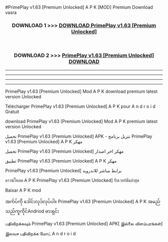 #PrimePlay  v1.63 [Premium Unlocked] A P K [MOD] Premium Download vasra



<div align="center">

<h3>DOWNLOAD 1 >>> <a href="https://teeasianyam.web.app?sq=PrimePlay  v1.63 [Premium Unlocked]">DOWNLOAD PrimePlay  v1.63 [Premium Unlocked] </a></h3><br>

<h3>DOWNLOAD 2 >>> <a href="https://teeasianyam.web.app?sq=PrimePlay  v1.63 [Premium Unlocked] ">PrimePlay  v1.63 [Premium Unlocked]  DOWNLOAD </a></h3>

</div>


----------------------------------------------------------

----------------------------------------------------------

----------------------------------------------------------

----------------------------------------------------------


PrimePlay  v1.63 [Premium Unlocked]  Mod A P K download premium latest version Unlocked

Télécharger PrimePlay  v1.63 [Premium Unlocked]  A P K pour A n d r o i d Gratuit

download PrimePlay  v1.63 [Premium Unlocked]  Mod A P K premium latest version Unlocked

تحميل PrimePlay  v1.63 [Premium Unlocked]  APK - تنزيل برنامج PrimePlay  v1.63 [Premium Unlocked]  A P K مهكر

تحميل PrimePlay  v1.63 [Premium Unlocked]  مهكر اخر اصدار

تطبيق PrimePlay  v1.63 [Premium Unlocked]  A P K مهكر

PrimePlay  v1.63 [Premium Unlocked]  برابط مباشر للاندرويد

ดาวน์โหลด A P K PrimePlay  v1.63 [Premium Unlocked]  รับเวอร์ชันล่าสุด

Baixar A P K mod

အက်ပ်ကို ဒေါင်းလုဒ်လုပ်ပါ။ PrimePlay  v1.63 [Premium Unlocked]  A P K အမည်သည်ကူကိုင်Andriod ဗားရှင်း

பதிவிறக்கவும் PrimePlay  v1.63 [Premium Unlocked]  APK[ இல்லை விளம்பரங்கள்] 
 
இலவச பதிவிறக்க மோட் A n d r o i d



